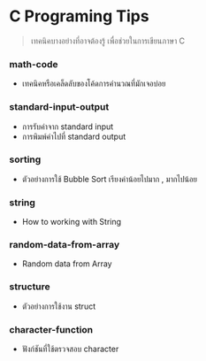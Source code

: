 # C Programing Tips #

> เทคนิคบางอย่างที่อาจต้องรู้ เพื่อช่วยในการเขียนภาษา C

### math-code ###
*   เทคนิคหรือเคล็ดลับของโค้ดการคำนวณที่มักเจอบ่อย

### standard-input-output ###
*   การรับค่าจาก standard input
*   การพิมพ์ค่าไปที่ standard output

### sorting ###
*   ตัวอย่างการใช้ Bubble Sort เรียงค่าน้อยไปมาก , มากไปน้อย

### string ###
*   How to working with String

### random-data-from-array ###
*   Random data from Array

### structure ###
*   ตัวอย่างการใช้งาน struct

### character-function ###
*   ฟังก์ชันที่ใช้ตรวจสอบ character
